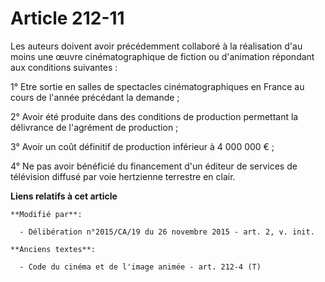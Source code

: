 # Article 212-11

Les auteurs doivent avoir précédemment collaboré à la réalisation d'au moins une œuvre cinématographique de fiction ou
d'animation répondant aux conditions suivantes : 

1° Etre sortie en salles de spectacles cinématographiques en France au cours de l'année précédant la demande ; 

2° Avoir été produite dans des conditions de production permettant la délivrance de l'agrément de production ; 

3° Avoir un coût définitif de production inférieur à 4 000 000 € ; 

4° Ne pas avoir bénéficié du financement d'un éditeur de services de télévision diffusé par voie hertzienne terrestre en
clair.

**Liens relatifs à cet article**

	**Modifié par**:

	  - Délibération n°2015/CA/19 du 26 novembre 2015 - art. 2, v. init.

	**Anciens textes**:

	  - Code du cinéma et de l'image animée - art. 212-4 (T)
